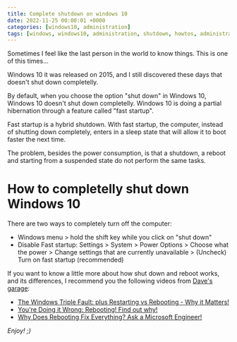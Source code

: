 ```yaml
---
title: Complete shutdown on windows 10
date: 2022-11-25 00:00:01 +0000
categories: [windows10, administration]
tags: [windows, windows10, administration, shutdown, howtos, administration]
---
```


Sometimes I feel like the last person in the world to know things.
This is one of this times...

Windows 10 it was released on 2015, and I still discovered these days that doesn't shut down completelly.

By default, when you choose the option "shut down" in Windows 10, Windows 10 doesn't shut down completelly. 
Windows 10 is doing a partial hibernation through a feature called "fast startup".

Fast startup is a hybrid shutdown. 
With fast startup, the computer, instead of shutting down completely, enters in a sleep state that will allow it to boot faster the next time.

The problem, besides the power consumption, is that a shutdown, a reboot and starting from a suspended state do not perform the same tasks.

# How to completelly shut down Windows 10

There are two ways to completely turn off the computer:
 
* Windows menu > hold the shift key while you click on "shut down"
* Disable Fast startup: Settings > System > Power Options > Choose what the power > Change settings that are currently unavailable > (Uncheck) Turn on fast startup (recommended)

If you want to know a little more about how shut down and reboot works, and its differences, I recommend you the following videos from [Dave's garage](https://www.youtube.com/c/DavesGarage):
* [The Windows Triple Fault: plus Restarting vs Rebooting - Why it Matters!](https://www.youtube.com/watch?v=E8gOW0hFoJ0)
* [You're Doing it Wrong: Rebooting! Find out why!](https://www.youtube.com/watch?v=lUIhzACQDAc)
* [Why Does Rebooting Fix Everything? Ask a Microsoft Engineer!](https://www.youtube.com/watch?v=9IPP39OF78M)

_Enjoy! ;)_